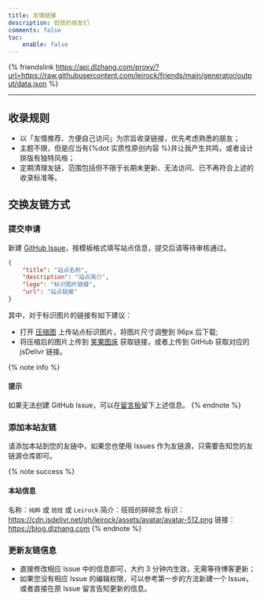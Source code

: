 ```yaml
---
title: 友情链接
description: 班班的朋友们
comments: false
toc:
    enable: false
---
```


{% friendslink https://api.dlzhang.com/proxy/?url=https://raw.githubusercontent.com/leirock/friends/main/generator/output/data.json %}

* * *

## 收录规则

- 以「友情推荐、方便自己访问」为宗旨收录链接，优先考虑熟悉的朋友；
- 主题不限，但是应当有{%dot 实质性原创内容 %}并让我产生共鸣，或者设计排版有独特风格；
- 定期清理友链，范围包括但不限于长期未更新、无法访问、已不再符合上述的收录标准等。

## 交换友链方式

### 提交申请

新建 [GitHub Issue](https://github.com/leirock/friends/issues/)，按模板格式填写站点信息，提交后请等待审核通过。

```json
{
    "title": "站点名称",
    "description": "站点简介",
    "logo": "标识图片链接",
    "url": "站点链接"
}
```

其中，对于标识图片的链接有如下建议：

- 打开 [压缩图](https://www.yasuotu.com) 上传站点标识图片，将图片尺寸调整到 96px 后下载;
- 将压缩后的图片上传到 [笑果图床](https://imagelol.com) 获取链接，或者上传到 GitHub 获取对应的 jsDelivr 链接。

{% note info %}
#### 提示
如果无法创建 GitHub Issue，可以在[留言板](/guestbook/)留下上述信息。
{% endnote %}

### 添加本站友链

请添加本站到您的友链中，如果您也使用 Issues 作为友链源，只需要告知您的友链源仓库即可。

{% note success %}
#### 本站信息
名称：`纯粹` 或 `班班` 或 `Leirock`
简介：班班的碎碎念
标识：https://cdn.jsdelivr.net/gh/leirock/assets/avatar/avatar-512.png
链接：https://blog.dlzhang.com
{% endnote %}

### 更新友链信息

- 直接修改相应 Issue 中的信息即可，大约 3 分钟内生效，无需等待博客更新；
- 如果您没有相应 Issue 的编辑权限，可以参考第一步的方法新建一个 Issue，或者直接在原 Issue 留言告知更新的信息。
